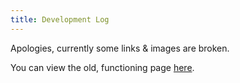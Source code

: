 ```yaml
---
title: Development Log
---
```


Apologies, currently some links & images are broken.

You can view the old, functioning page [here](https://hut.pm/psylink.html).

